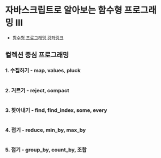 # 자바스크립트로 알아보는 함수형 프로그래밍 Ⅲ
- [함수형 프로그래밍 강좌링크](https://www.inflearn.com/course/%ED%95%A8%EC%88%98%ED%98%95-%ED%94%84%EB%A1%9C%EA%B7%B8%EB%9E%98%EB%B0%8D/#)


## 컬렉션 중심 프로그래밍
### 1. 수집하기 - map, values, pluck
```javascript
```

### 2. 거르기 - reject, compact
```javascript
```

### 3. 찾아내기 - find, find_index, some, every
```javascript
```

### 4. 접기 - reduce, min_by, max_by
```javascript
```

### 5. 접기 - group_by, count_by, 조합
```javascript

```


